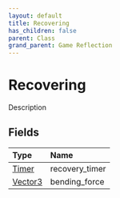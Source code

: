 ```yaml
---
layout: default
title: Recovering
has_children: false
parent: Class
grand_parent: Game Reflection
---
```

# Recovering
Description 

## Fields

| Type | Name |
|:-------------|:--------------|
| [Timer](/docs/game-reflection/classes/timer) | recovery_timer |
| [Vector3](/docs/game-reflection/classes/vector3) | bending_force |

